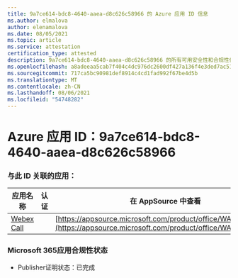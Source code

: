 ```yaml
---
title: 9a7ce614-bdc8-4640-aaea-d8c626c58966 的 Azure 应用 ID 信息
ms.author: elmalova
author: elenamalova
ms.date: 08/05/2021
ms.topic: article
ms.service: attestation
certification_type: attested
description: 9a7ce614-bdc8-4640-aaea-d8c626c58966 的所有可用安全性和合规性信息。
ms.openlocfilehash: a8adeeaa5cab7f404c4dc976dc2600df427a136f4e3ded7ac51022b2b26ca3a1
ms.sourcegitcommit: 717ca5bc90981def8914c4cd1fad992f67be4d5b
ms.translationtype: MT
ms.contentlocale: zh-CN
ms.lasthandoff: 08/06/2021
ms.locfileid: "54748282"
---
```

# <a name="azure-app-id-9a7ce614-bdc8-4640-aaea-d8c626c58966"></a>Azure 应用 ID：9a7ce614-bdc8-4640-aaea-d8c626c58966


### <a name="apps-associated-with-this-id"></a>与此 ID 关联的应用：
| **应用名称** | **认证** | **在 AppSource 中查看** |
|--------------|---------------|-----------------------|
| [Webex Call](https://docs.microsoft.com/microsoft-365-app-certification/forward/WA200001495) |  | [https://appsource.microsoft.com/product/office/WA200001495](https://appsource.microsoft.com/product/office/WA200001495) |

### <a name="microsoft-365-app-compliance-status"></a>Microsoft 365应用合规性状态
- Publisher证明状态：已完成

